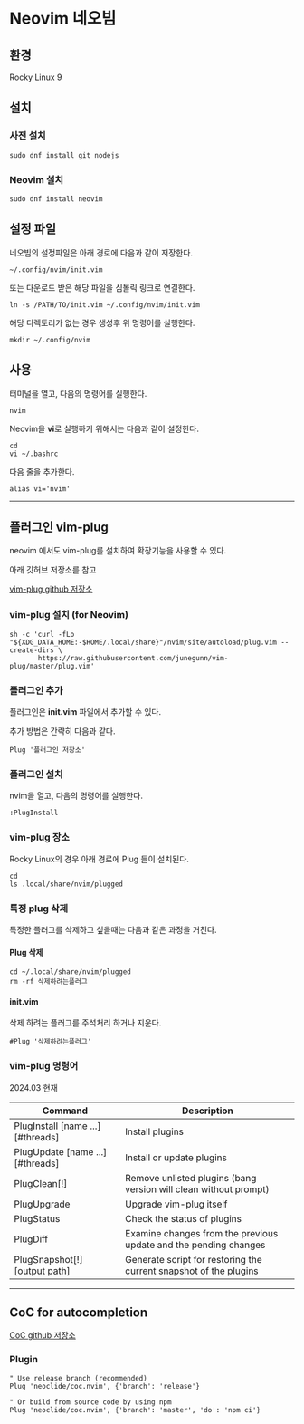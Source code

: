 # Neovim 네오빔

## 환경

Rocky Linux 9

## 설치

### 사전 설치

```
sudo dnf install git nodejs
```

### Neovim 설치

```
sudo dnf install neovim
```

## 설정 파일

네오빔의 설정파일은 아래 경로에 다음과 같이 저장한다.

```
~/.config/nvim/init.vim
```

또는 다운로드 받은 해당 파일을 심볼릭 링크로 연결한다.

```
ln -s /PATH/TO/init.vim ~/.config/nvim/init.vim
```

해당 디렉토리가 없는 경우 생성후 위 명령어를 실행한다.

```
mkdir ~/.config/nvim
```

## 사용

터미널을 열고, 다음의 명령어를 실행한다.

```
nvim
```

Neovim을 **vi**로 실행하기 위해서는 다음과 같이 설정한다.

```
cd
vi ~/.bashrc
```

다음 줄을 추가한다.

```
alias vi='nvim'
```

---

## 플러그인 vim-plug

neovim 에서도 vim-plug를 설치하여 확장기능을 사용할 수 있다.

아래 깃허브 저장소를 참고

[vim-plug github 저장소](https://github.com/junegunn/vim-plug)

### vim-plug 설치 (for Neovim)

```
sh -c 'curl -fLo "${XDG_DATA_HOME:-$HOME/.local/share}"/nvim/site/autoload/plug.vim --create-dirs \
       https://raw.githubusercontent.com/junegunn/vim-plug/master/plug.vim'
```

### 플러그인 추가

플러그인은 **init.vim** 파일에서 추가할 수 있다.

추가 방법은 간략히 다음과 같다.

```
Plug '플러그인 저장소'
```

### 플러그인 설치

nvim을 열고, 다음의 명령어를 실행한다.

```
:PlugInstall
```

### vim-plug 장소

Rocky Linux의 경우 아래 경로에 Plug 들이 설치된다.

```
cd
ls .local/share/nvim/plugged
```

### 특정 plug 삭제

특정한 플러그를 삭제하고 싶을때는 다음과 같은 과정을 거친다.

#### Plug 삭제

```
cd ~/.local/share/nvim/plugged
rm -rf 삭제하려는플러그
```

#### init.vim

삭제 하려는 플러그를 주석처리 하거나 지운다.

```
#Plug '삭제하려는플러그'
```

### vim-plug 명령어

2024.03 현재

| Command	| Description |
| --- | --- |
| PlugInstall [name ...] [#threads]	| Install plugins |
| PlugUpdate [name ...] [#threads]	| Install or update plugins |
| PlugClean[!]	| Remove unlisted plugins (bang version will clean without prompt) |
| PlugUpgrade	| Upgrade vim-plug itself |
| PlugStatus	| Check the status of plugins |
| PlugDiff	| Examine changes from the previous update and the pending changes |
| PlugSnapshot[!] [output path]	| Generate script for restoring the current snapshot of the plugins |

---

## CoC for autocompletion

[CoC github 저장소](https://github.com/neoclide/coc.nvim)

### Plugin

```
" Use release branch (recommended)
Plug 'neoclide/coc.nvim', {'branch': 'release'}

" Or build from source code by using npm
Plug 'neoclide/coc.nvim', {'branch': 'master', 'do': 'npm ci'}
```

